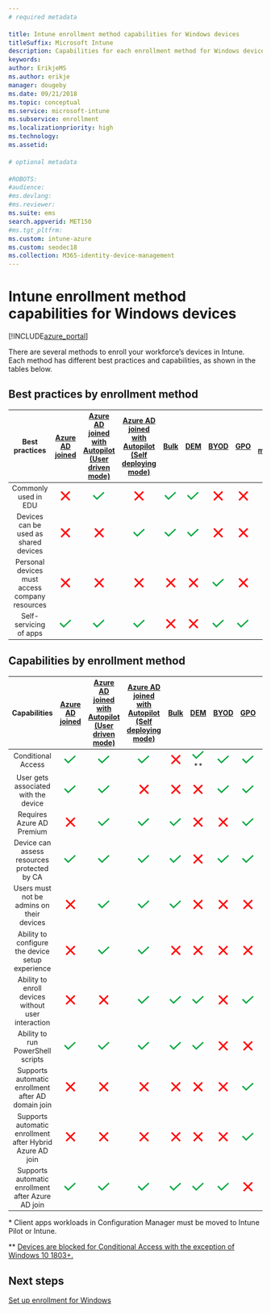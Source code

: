 ```yaml
---
# required metadata

title: Intune enrollment method capabilities for Windows devices
titleSuffix: Microsoft Intune
description: Capabilities for each enrollment method for Windows devices.
keywords:
author: ErikjeMS
ms.author: erikje
manager: dougeby
ms.date: 09/21/2018
ms.topic: conceptual
ms.service: microsoft-intune
ms.subservice: enrollment
ms.localizationpriority: high
ms.technology:
ms.assetid: 

# optional metadata

#ROBOTS:
#audience:
#ms.devlang:
#ms.reviewer:
ms.suite: ems
search.appverid: MET150
#ms.tgt_pltfrm:
ms.custom: intune-azure
ms.custom: seodec18
ms.collection: M365-identity-device-management
---
```


# Intune enrollment method capabilities for Windows devices
[!INCLUDE[azure_portal](../includes/azure_portal.md)]

There are several methods to enroll your workforce’s devices in Intune. Each method has different best practices and capabilities, as shown in the tables below.

## Best practices by enrollment method
| **Best practices** | **[Azure AD joined](windows-enroll.md#enable-windows-10-automatic-enrollment)**|**[Azure AD joined with Autopilot (User driven mode)](enrollment-autopilot.md)** |**[Azure AD joined with Autopilot (Self deploying mode)](enrollment-autopilot.md)** |**[Bulk](windows-bulk-enroll.md)**|**[DEM](device-enrollment-manager-enroll.md)** | **[BYOD](device-enrollment.md#bring-your-own-device)** | **[GPO](https://docs.microsoft.com/windows/client-management/mdm/enroll-a-windows-10-device-automatically-using-group-policy)** | **[Co-management](https://docs.microsoft.com/sccm/core/clients/manage/co-management-overview)** |
|:---:|:---:|:---:|:---:|:---:|:---:|:---:|:---:|:---:|
|Commonly used in EDU|![X](./media/enrollment-method-capab/xmark.png)|![Checkmark](./media/enrollment-method-capab/checkmark.png)|![X](./media/enrollment-method-capab/xmark.png)|![Checkmark](./media/enrollment-method-capab/checkmark.png)|![Checkmark](./media/enrollment-method-capab/checkmark.png)|![X](./media/enrollment-method-capab/xmark.png)|![X](./media/enrollment-method-capab/xmark.png)|![X](./media/enrollment-method-capab/xmark.png)|
|Devices can be used as shared devices|![X](./media/enrollment-method-capab/xmark.png)|![X](./media/enrollment-method-capab/xmark.png)|![Checkmark](./media/enrollment-method-capab/checkmark.png)|![Checkmark](./media/enrollment-method-capab/checkmark.png)|![Checkmark](./media/enrollment-method-capab/checkmark.png)|![X](./media/enrollment-method-capab/xmark.png)|![X](./media/enrollment-method-capab/xmark.png)|![X](./media/enrollment-method-capab/xmark.png)|
|Personal devices must access company resources|![X](./media/enrollment-method-capab/xmark.png)|![X](./media/enrollment-method-capab/xmark.png)|![X](./media/enrollment-method-capab/xmark.png)|![X](./media/enrollment-method-capab/xmark.png)|![X](./media/enrollment-method-capab/xmark.png)|![Checkmark](./media/enrollment-method-capab/checkmark.png)|![X](./media/enrollment-method-capab/xmark.png)|![X](./media/enrollment-method-capab/xmark.png)|
|Self-servicing of apps|![Checkmark](./media/enrollment-method-capab/checkmark.png)|![Checkmark](./media/enrollment-method-capab/checkmark.png)|![Checkmark](./media/enrollment-method-capab/checkmark.png)|![X](./media/enrollment-method-capab/xmark.png)|![X](./media/enrollment-method-capab/xmark.png)|![Checkmark](./media/enrollment-method-capab/checkmark.png)|![Checkmark](./media/enrollment-method-capab/checkmark.png)|![Checkmark](./media/enrollment-method-capab/checkmark.png)|

## Capabilities by enrollment method

| **Capabilities** | **[Azure AD joined](windows-enroll.md#enable-windows-10-automatic-enrollment)**|**[Azure AD joined with Autopilot (User driven mode)](enrollment-autopilot.md)** |**[Azure AD joined with Autopilot (Self deploying mode)](enrollment-autopilot.md)** |**[Bulk](windows-bulk-enroll.md)**|**[DEM](device-enrollment-manager-enroll.md)** | **[BYOD](device-enrollment.md#bring-your-own-device)** | **[GPO](https://docs.microsoft.com/windows/client-management/mdm/enroll-a-windows-10-device-automatically-using-group-policy)** | **[Co-management](https://docs.microsoft.com/sccm/core/clients/manage/co-management-overview)** |
|:---:|:---:|:---:|:---:|:---:|:---:|:---:|:---:|:---:|
|Conditional Access                                      |![Checkmark](./media/enrollment-method-capab/checkmark.png)|![Checkmark](./media/enrollment-method-capab/checkmark.png)|![Checkmark](./media/enrollment-method-capab/checkmark.png)|![X](./media/enrollment-method-capab/xmark.png)|![Checkmark](./media/enrollment-method-capab/checkmark.png)\*\*|![Checkmark](./media/enrollment-method-capab/checkmark.png)|![Checkmark](./media/enrollment-method-capab/checkmark.png)|![Checkmark](./media/enrollment-method-capab/checkmark.png)|
|User gets associated with the device                    |![Checkmark](./media/enrollment-method-capab/checkmark.png)|![Checkmark](./media/enrollment-method-capab/checkmark.png)|![X](./media/enrollment-method-capab/xmark.png)|![X](./media/enrollment-method-capab/xmark.png)|![X](./media/enrollment-method-capab/xmark.png)|![Checkmark](./media/enrollment-method-capab/checkmark.png)|![Checkmark](./media/enrollment-method-capab/checkmark.png)|![Checkmark](./media/enrollment-method-capab/checkmark.png)|
|Requires Azure AD Premium                               |![X](./media/enrollment-method-capab/xmark.png)|![Checkmark](./media/enrollment-method-capab/checkmark.png)|![Checkmark](./media/enrollment-method-capab/checkmark.png)|![Checkmark](./media/enrollment-method-capab/checkmark.png)|![X](./media/enrollment-method-capab/xmark.png)|![X](./media/enrollment-method-capab/xmark.png)|![Checkmark](./media/enrollment-method-capab/checkmark.png)|![Checkmark](./media/enrollment-method-capab/checkmark.png)|
|Device can assess resources protected by CA             |![Checkmark](./media/enrollment-method-capab/checkmark.png)|![Checkmark](./media/enrollment-method-capab/checkmark.png)|![Checkmark](./media/enrollment-method-capab/checkmark.png)|![Checkmark](./media/enrollment-method-capab/checkmark.png)|![X](./media/enrollment-method-capab/xmark.png)|![Checkmark](./media/enrollment-method-capab/checkmark.png)|![Checkmark](./media/enrollment-method-capab/checkmark.png)|![Checkmark](./media/enrollment-method-capab/checkmark.png)|
|Users must not be admins on their devices               |![X](./media/enrollment-method-capab/xmark.png)|![Checkmark](./media/enrollment-method-capab/checkmark.png)|![Checkmark](./media/enrollment-method-capab/checkmark.png)|![Checkmark](./media/enrollment-method-capab/checkmark.png)|![X](./media/enrollment-method-capab/xmark.png)|![X](./media/enrollment-method-capab/xmark.png)|![X](./media/enrollment-method-capab/xmark.png)|![X](./media/enrollment-method-capab/xmark.png)|
|Ability to configure the device setup experience        |![X](./media/enrollment-method-capab/xmark.png)|![Checkmark](./media/enrollment-method-capab/checkmark.png)|![Checkmark](./media/enrollment-method-capab/checkmark.png)|![X](./media/enrollment-method-capab/xmark.png)|![X](./media/enrollment-method-capab/xmark.png)|![X](./media/enrollment-method-capab/xmark.png)|![X](./media/enrollment-method-capab/xmark.png)|![X](./media/enrollment-method-capab/xmark.png)|
|Ability to enroll devices without user interaction      |![X](./media/enrollment-method-capab/xmark.png)|![X](./media/enrollment-method-capab/xmark.png)|![Checkmark](./media/enrollment-method-capab/checkmark.png)|![Checkmark](./media/enrollment-method-capab/checkmark.png)|![Checkmark](./media/enrollment-method-capab/checkmark.png)|![X](./media/enrollment-method-capab/xmark.png)|![Checkmark](./media/enrollment-method-capab/checkmark.png)|![Checkmark](./media/enrollment-method-capab/checkmark.png)|
|Ability to run PowerShell scripts                       |![Checkmark](./media/enrollment-method-capab/checkmark.png)|![Checkmark](./media/enrollment-method-capab/checkmark.png)|![Checkmark](./media/enrollment-method-capab/checkmark.png)|![Checkmark](./media/enrollment-method-capab/checkmark.png)|![Checkmark](./media/enrollment-method-capab/checkmark.png)|![X](./media/enrollment-method-capab/xmark.png)|![X](./media/enrollment-method-capab/xmark.png)|![X](./media/enrollment-method-capab/checkmark.png)\*| 
|Supports automatic enrollment after AD domain join      |![X](./media/enrollment-method-capab/xmark.png)|![X](./media/enrollment-method-capab/xmark.png)|![X](./media/enrollment-method-capab/xmark.png)|![X](./media/enrollment-method-capab/xmark.png)|![X](./media/enrollment-method-capab/xmark.png)|![X](./media/enrollment-method-capab/xmark.png)|![Checkmark](./media/enrollment-method-capab/checkmark.png)|![Checkmark](./media/enrollment-method-capab/checkmark.png)|
|Supports automatic enrollment after Hybrid Azure AD join|![X](./media/enrollment-method-capab/xmark.png)|![X](./media/enrollment-method-capab/xmark.png)|![X](./media/enrollment-method-capab/xmark.png)|![X](./media/enrollment-method-capab/xmark.png)|![X](./media/enrollment-method-capab/xmark.png)|![X](./media/enrollment-method-capab/xmark.png)|![Checkmark](./media/enrollment-method-capab/checkmark.png)|![Checkmark](./media/enrollment-method-capab/checkmark.png)|
|Supports automatic enrollment after Azure AD join       |![Checkmark](./media/enrollment-method-capab/checkmark.png)|![Checkmark](./media/enrollment-method-capab/checkmark.png)|![Checkmark](./media/enrollment-method-capab/checkmark.png)|![Checkmark](./media/enrollment-method-capab/checkmark.png)|![Checkmark](./media/enrollment-method-capab/checkmark.png)|![Checkmark](./media/enrollment-method-capab/checkmark.png)|![X](./media/enrollment-method-capab/xmark.png)|![X](./media/enrollment-method-capab/xmark.png)|

\* Client apps workloads in Configuration Manager must be moved to Intune Pilot or Intune.

\** [Devices are blocked for Conditional Access with the exception of Windows 10 1803+.](device-enrollment-manager-enroll)

## Next steps

[Set up enrollment for Windows](windows-enroll.md)

